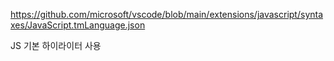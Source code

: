 https://github.com/microsoft/vscode/blob/main/extensions/javascript/syntaxes/JavaScript.tmLanguage.json

JS 기본 하이라이터 사용


